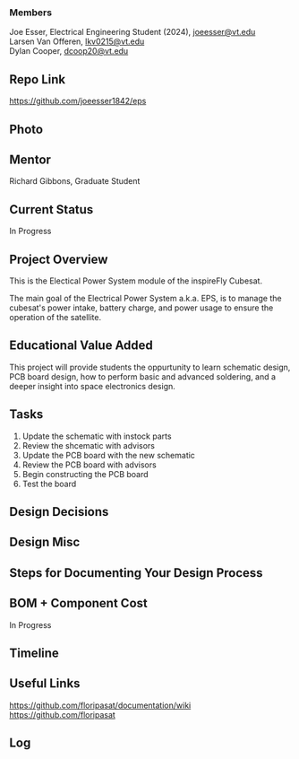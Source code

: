### Members
Joe Esser, Electrical Engineering Student (2024), joeesser@vt.edu <br>
Larsen Van Offeren, lkv0215@vt.edu <br>
Dylan Cooper, dcoop20@vt.edu <br>
## Repo Link
<a class="button is-link" href="[https://magicmirror.builders/](https://github.com/joeesser1842/eps)" >https://github.com/joeesser1842/eps</a>

## Photo

## Mentor
Richard Gibbons, Graduate Student

## Current Status
In Progress

## Project Overview
This is the Electical Power System module of the inspireFly Cubesat.

The main goal of the Electrical Power System a.k.a. EPS, is to manage the cubesat's power intake, battery charge, and power usage to ensure the operation of the satellite.

## Educational Value Added
This project will provide students the oppurtunity to learn schematic design, PCB board design, how to perform basic and advanced soldering, and a deeper insight into space electronics design.

## Tasks
1. Update the schematic with instock parts <br>
2. Review the shcematic with advisors <br>
3. Update the PCB board with the new schematic <br>
4. Review the PCB board with advisors <br>
5. Begin constructing the PCB board <br>
6. Test the board <br>

## Design Decisions

## Design Misc

## Steps for Documenting Your Design Process

## BOM + Component Cost
In Progress

## Timeline

## Useful Links
https://github.com/floripasat/documentation/wiki <br>
https://github.com/floripasat <br>

## Log
